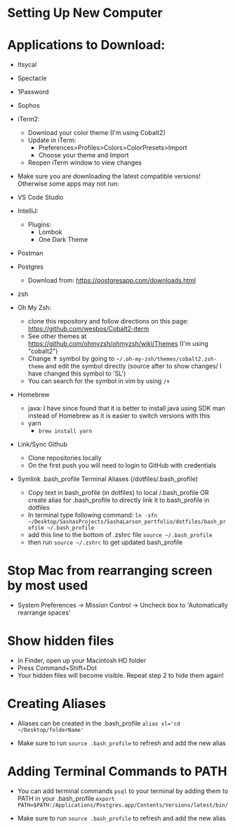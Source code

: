 # Setting Up New Computer

# Applications to Download:

- Itsycal
- Spectacle
- 1Password
- Sophos

- iTerm2: 
    - Download your color theme (I'm using Cobalt2)
    - Update in iTerm:
        - Preferences>Profiles>Colors>ColorPresets>Import
        - Choose your theme and Import
    - Reopen iTerm window to view changes

* Make sure you are downloading the latest compatible versions! Otherwise some apps may not run:

- VS Code Studio

- IntelliJ:
    - Plugins: 
        - Lombok
        - One Dark Theme 

- Postman

- Postgres
    - Download from: https://postgresapp.com/downloads.html

- zsh

- Oh My Zsh: 
    - clone this repository and follow directions on this page: https://github.com/wesbos/Cobalt2-iterm
    - See other themes at https://github.com/ohmyzsh/ohmyzsh/wiki/Themes (I'm using "cobalt2")
    - Change ✝ symbol by going to `~/.oh-my-zsh/themes/cobalt2.zsh-theme` and edit the symbol directly (source after to show changes/ I have changed this symbol to 'SL')
    - You can search for the symbol in vim by using `/✝` 

- Homebrew
    - java: I have since found that it is better to install java using SDK man instead of Homebrew as it is easier to switch versions with this
    - yarn 
        - `brew install yarn`
        
- Link/Sync Github
    - Clone repositories locally
    - On the first push you will need to login to GitHub with credentials

- Symlink .bash_profile Terminal Aliases (/dotfiles/.bash_profile)
    - Copy text in bash_profile (in dotfiles) to local /.bash_profile OR create alias for .bash_profile to directly link it to bash_profile in dotfiles
    - In terminal type following command: `ln -sfn ~/Desktop/SashasProjects/SashaLarson_portfolio/dotfiles/bash_profile ~/.bash_profile`
    - add this line to the bottom of .zshrc file `source ~/.bash_profile`
    - then run `source ~/.zshrc` to get updated bash_profile

## 

# Stop Mac from rearranging screen by most used

- System Preferences -> Mission Control -> Uncheck box to 'Automatically rearrange spaces'

# Show hidden files

- In Finder, open up your Macintosh HD folder
- Press Command+Shift+Dot
- Your hidden files will become visible. Repeat step 2 to hide them again!

# Creating Aliases

- Aliases can be created in the .bash_profile `alias sl='cd ~/Desktop/folderName'` 

- Make sure to run `source .bash_profile` to refresh and add the new alias


# Adding Terminal Commands to PATH

- You can add terminal commands `psql` to your terminal by adding them to PATH in your .bash_profile 
`export PATH=$PATH:/Applications/Postgres.app/Contents/Versions/latest/bin/`

- Make sure to run `source .bash_profile` to refresh and add the new alias